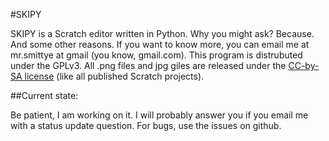 #SKIPY

SKIPY is a Scratch editor written in Python. Why you might ask? Because. And some other reasons. If you want to know more, you can email me at mr.smittye at gmail (you know, gmail.com). This program is distrubuted under the GPLv3. All .png files and jpg giles are released under the [CC-by-SA license](https://creativecommons.org/licenses/by-sa/2.0/) (like all published Scratch projects).

##Current state:

Be patient, I am working on it. I will probably answer you if you email me with a status update question. For bugs, use the issues on github.